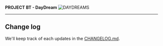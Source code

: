 **PROJECT BT - DayDream**
![DAYDREAMS](https://ghcdn.rawgit.org/dreams137/daydream/master/data/logo/bloodbath-red.svg)

---

## Change log
We'll keep track of each updates in the [CHANGELOG.md](CHANGELOG.md).
